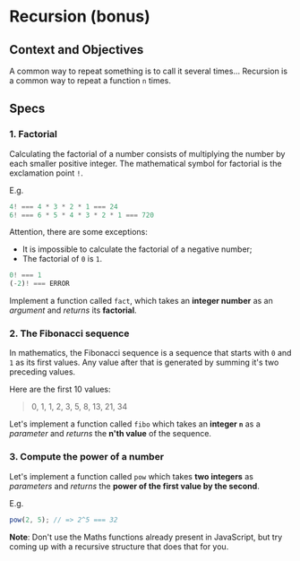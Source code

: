 # Recursion (bonus)

## Context and Objectives

A common way to repeat something is to call it several times...
Recursion is a common way to repeat a function `n` times.

## Specs

### 1. Factorial

Calculating the factorial of a number consists of multiplying the number by each smaller positive integer. The mathematical symbol for factorial is the exclamation point `!`.

E.g.

```js
4! === 4 * 3 * 2 * 1 === 24
6! === 6 * 5 * 4 * 3 * 2 * 1 === 720
```

Attention, there are some exceptions:

- It is impossible to calculate the factorial of a negative number;
- The factorial of `0` is `1`.

```js
0! === 1
(-2)! === ERROR
```

Implement a function called `fact`, which takes an **integer number** as an _argument_ and _returns_ its **factorial**.

### 2. The Fibonacci sequence

In mathematics, the Fibonacci sequence is a sequence that starts with `0` and `1` as its first values. Any value after that is generated by summing it's two preceding values.

Here are the first 10 values:

> 0, 1, 1, 2, 3, 5, 8, 13, 21, 34

Let's implement a function called `fibo` which takes an **integer `n`** as a _parameter_ and _returns_ the **n'th value** of the sequence.

### 3. Compute the power of a number

Let's implement a function called `pow` which takes **two integers** as _parameters_ and _returns_ the **power of the first value by the second**.

E.g.

```js
pow(2, 5); // => 2^5 === 32
```

**Note**: Don't use the Maths functions already present in JavaScript, but try coming up with a recursive structure that does that for you.
